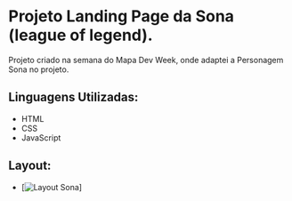 # Projeto Landing Page da Sona (league of legend).

Projeto criado na semana do Mapa Dev Week, onde adaptei a Personagem Sona no projeto.

## Linguagens Utilizadas:
- HTML
- CSS
- JavaScript

## Layout: 

- [<img src="./src/design/design-sona.gif" alt="Layout Sona">]
